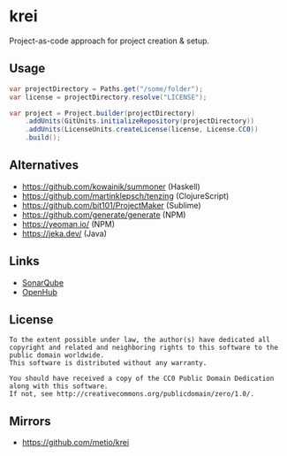 # krei

Project-as-code approach for project creation & setup.

## Usage

```java
var projectDirectory = Paths.get("/some/folder");
var license = projectDirectory.resolve("LICENSE");

var project = Project.builder(projectDirectory)
    .addUnits(GitUnits.initializeRepository(projectDirectory))
    .addUnits(LicenseUnits.createLicense(license, License.CC0))
    .build();
```

## Alternatives

- https://github.com/kowainik/summoner (Haskell)
- https://github.com/martinklepsch/tenzing (ClojureScript)
- https://github.com/bit101/ProjectMaker (Sublime)
- https://github.com/generate/generate (NPM)
- https://yeoman.io/ (NPM)
- https://jeka.dev/ (Java)

## Links

- [SonarQube](https://sonarcloud.io/dashboard?id=metio_krei)
- [OpenHub](https://www.openhub.net/p/krei)

## License

```
To the extent possible under law, the author(s) have dedicated all copyright and related and neighboring rights to this software to the public domain worldwide.
This software is distributed without any warranty.

You should have received a copy of the CC0 Public Domain Dedication along with this software.
If not, see http://creativecommons.org/publicdomain/zero/1.0/.
```

## Mirrors

- https://github.com/metio/krei
